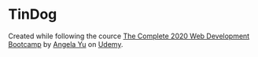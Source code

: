 # TinDog

Created while following the cource [The Complete 2020 Web Development Bootcamp](https://www.udemy.com/course/the-complete-web-development-bootcamp/) by [Angela Yu](https://www.udemy.com/user/4b4368a3-b5c8-4529-aa65-2056ec31f37e/) on [Udemy](https://www.udemy.com).
